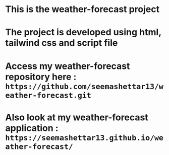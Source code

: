 # This is the weather-forecast project
# The project is developed using html, tailwind css and script file 
# Access my weather-forecast repository here :  `https://github.com/seemashettar13/weather-forecast.git`                                      
# Also look at my weather-forecast application : `https://seemashettar13.github.io/weather-forecast/`